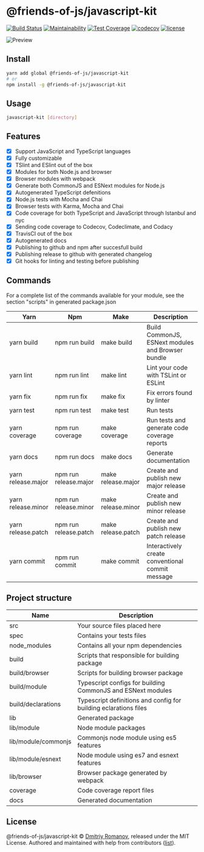 # @friends-of-js/javascript-kit

[![Build Status](https://travis-ci.org/friends-of-js/javascript-kit.svg?branch=master)](https://travis-ci.org/friends-of-js/javascript-kit)
[![Maintainability](https://api.codeclimate.com/v1/badges/9b27632d1b43755d11a5/maintainability)](https://codeclimate.com/github/friends-of-js/javascript-kit/maintainability)
[![Test Coverage](https://api.codeclimate.com/v1/badges/9b27632d1b43755d11a5/test_coverage)](https://codeclimate.com/github/friends-of-js/javascript-kit/test_coverage)
[![codecov](https://codecov.io/gh/friends-of-js/javascript-kit/branch/master/graph/badge.svg)](https://codecov.io/gh/friends-of-js/javascript-kit)
[![license](https://img.shields.io/github/license/friends-of-js/javascript-kit.svg)](LICENSE)

![Preview](https://s31vla.storage.yandex.net/rdisk/5afb860bd756882655be84f4e0c8f06a5b46d7b13dd33de46772e4fc0303c0df/5ad22ffc/WQE6_438HcyEeCp6WXRb_V8Rcrt0ki1iNnFvpE_PFrz-YALI3mbhXKgBIFFUMyykmrXdVnFjo6ScW1Btm2vzZw==?uid=0&filename=javascript-kit.gif&disposition=inline&hash=&limit=0&content_type=image%2Fgif&fsize=1741216&hid=33fb02433cfb68468a0fafae16524857&media_type=image&tknv=v2&etag=614a4432598c659c7004c9a55216f473&rtoken=QIK7qZFqk9n3&force_default=no&ycrid=na-4b371e84e3c0afe96487b91a83d9cea5-downloader3h&ts=569d1b4aef700&s=bc439ed37d6bb5c0bd01023e63f86fba88f2c77f49b9f3ae1a21c42ef7ff0c81&pb=U2FsdGVkX1-h5x2O0TBw6oySe0GSKBjJ-Lin4qTxy7zPLZQeWcDc5fukrNGzf_MaJ3gENqYxG7aSAE4HViQ0qYcgG9qvbbd9xyCsqQrI2Ys)

## Install

```sh
yarn add global @friends-of-js/javascript-kit
# or
npm install -g @friends-of-js/javascript-kit
```

## Usage

```bash
javascript-kit [directory]
```
 
## Features

- [x] Support JavaScript and TypeScript languages
- [x] Fully customizable
- [x] TSlint and ESlint out of the box
- [x] Modules for both Node.js and browser
- [x] Browser modules with webpack
- [x] Generate both CommonJS and ESNext modules for Node.js
- [x] Autogenerated TypeScript defenitions
- [x] Node.js tests with Mocha and Chai
- [x] Browser tests with Karma, Mocha and Chai
- [x] Code coverage for both TypeScript and JavaScript through Istanbul and nyc
- [x] Sending code coverage to Codecov, Codeclimate, and Codacy
- [x] TravisCI out of the box
- [x] Autogenerated docs
- [x] Publishing to github and npm after succesfull build
- [x] Publishing release to github with generated changelog
- [x] Git hooks for linting and testing before publishing

## Commands

For a complete list of the commands available for your module, see the section "scripts" in generated package.json

| Yarn               | Npm                   | Make               | Description                                       |
| ------------------ | --------------------- | ------------------ | ------------------------------------------------- |
| yarn build         | npm run build         | make build         | Build CommonJS, ESNext modules and Browser bundle |
| yarn lint          | npm run lint          | make lint          | Lint your code with TSLint or ESLint              |
| yarn fix           | npm run fix           | make fix           | Fix errors found by linter                        |
| yarn test          | npm run test          | make test          | Run tests                                         |
| yarn coverage      | npm run coverage      | make coverage      | Run tests and generate code coverage reports      |
| yarn docs          | npm run docs          | make docs          | Generate documentation                            |
| yarn release.major | npm run release.major | make release.major | Create and publish new major release              |
| yarn release.minor | npm run release.minor | make release.minor | Create and publish new minor release              |
| yarn release.patch | npm run release.patch | make release.patch | Create and publish new patch release              |
| yarn commit        | npm run commit        | make commit        | Interactively create conventional commit message  |


## Project structure

| Name                | Description                                                      |
| ------------------- | ---------------------------------------------------------------- |
| src                 | Your source files placed here                                    |
| spec                | Contains your tests files                                        |
| node_modules        | Contains all your npm dependencies                               |
| build               | Scripts that responsible for building package                    |
| build/browser       | Scripts for building browser package                             |
| build/module        | Typescript configs for building CommonJS and ESNext modules      |
| build/declarations  | Typescript definitions and config for building eclarations files |
| lib                 | Generated package                                                |
| lib/module          | Node module packages                                             |
| lib/module/commonjs | Commonjs node module using es5 features                          |
| lib/module/esnext   | Node module using es7 and esnext features                        |
| lib/browser         | Browser package generated by webpack                             |
| coverage            | Code coverage report files                                       |
| docs                | Generated documentation                                          |

## License

@friends-of-js/javascript-kit © [Dmitriy Romanov](https://github.com/friends-of-js), released under the MIT License.
Authored and maintained with help from contributors ([list](https://github.com/friends-of-js/javascript-kit/contributors)).
